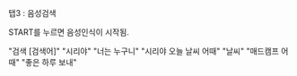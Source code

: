 
탭3 : 음성검색

START를 누르면 음성인식이 시작됨.

"검색 [검색어]"
"시리야"
"너는 누구니"
"시리야 오늘 날씨 어때"
"날씨"
"매드캠프 어때"
"좋은 하루 보내"
